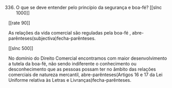 336. O que se deve entender pelo princípio da segurança e boa-fé?
[[slnc 1000]]

[[rate 90]]

As relações da vida comercial são reguladas pela boa-fé , abre-parênteses(subjectiva)fecha-parênteses.

[[slnc 500]]

No domínio do Direito Comercial encontramos com maior desenvolvimento a tutela da boa-fé, não sendo indiferente o conhecimento ou desconhecimento que as pessoas possam ter no âmbito das relações comerciais de natureza mercantil, abre-parênteses(Artigos 16 e 17 da Lei Uniforme relativa às Letras e Livranças)fecha-parênteses.
